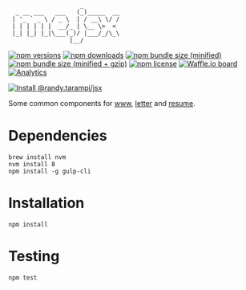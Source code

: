 ```
                    _          
  _ __ ___   ___   (_)_____  __
 | '_ ` _ \ / _ \  | / __\ \/ /
 | | | | | |  __/_ | \__ \>  < 
 |_| |_| |_|\___(_)/ |___/_/\_\
                 |__/          
```

[![npm versions](https://img.shields.io/npm/v/@randy.tarampi/jsx.svg?style=flat-square)](https://www.npmjs.com/package/@randy.tarampi/jsx) [![npm downloads](https://img.shields.io/npm/dt/@randy.tarampi/jsx.svg?style=flat-square)](https://www.npmjs.com/package/@randy.tarampi/jsx) [![npm bundle size (minified)](https://img.shields.io/bundlephobia/min/react.svg?style=flat-square)](https://www.npmjs.com/package/@randy.tarampi/jsx) [![npm bundle size (minified + gzip)](https://img.shields.io/bundlephobia/minzip/react.svg?style=flat-square)](https://www.npmjs.com/package/@randy.tarampi/jsx) [![npm license](https://img.shields.io/npm/l/@randy.tarampi/jsx.svg?registry_uri=https%3A%2F%2Fregistry.npmjs.com&style=flat-square)](https://www.npmjs.com/package/@randy.tarampi/jsx)  [![Waffle.io board](https://badge.waffle.io/randytarampi/randytarampi.github.io.svg?columns=all&style=flat-square)](https://waffle.io/randytarampi/randytarampi.github.io) [![Analytics](https://ga-beacon.appspot.com/UA-50921068-1/github/randytarampi/me/tree/master/packages/jsx?flat&useReferrer)](https://github.com/igrigorik/ga-beacon)

[![Install @randy.tarampi/jsx](https://nodei.co/npm/@randy.tarampi/jsx.png)](https://www.npmjs.com/package/@randy.tarampi/jsx)

Some common components for [www](../www), [letter](../letter) and [resume](../resume).

# Dependencies

```
brew install nvm
nvm install 8
npm install -g gulp-cli
```

# Installation

```
npm install
```

# Testing

```
npm test
```
